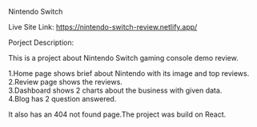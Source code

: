 Nintendo Switch

Live Site Link: https://nintendo-switch-review.netlify.app/

Porject Description:

This is a project about Nintendo Switch gaming console demo review. <br />

1.Home page shows brief about Nintendo with its image and top reviews.<br />
2.Review page shows the reviews.<br />
3.Dashboard shows 2 charts about the business with given data.<br />
4.Blog has 2 question answered.<br />

It also has an 404 not found page.The project was build on React.